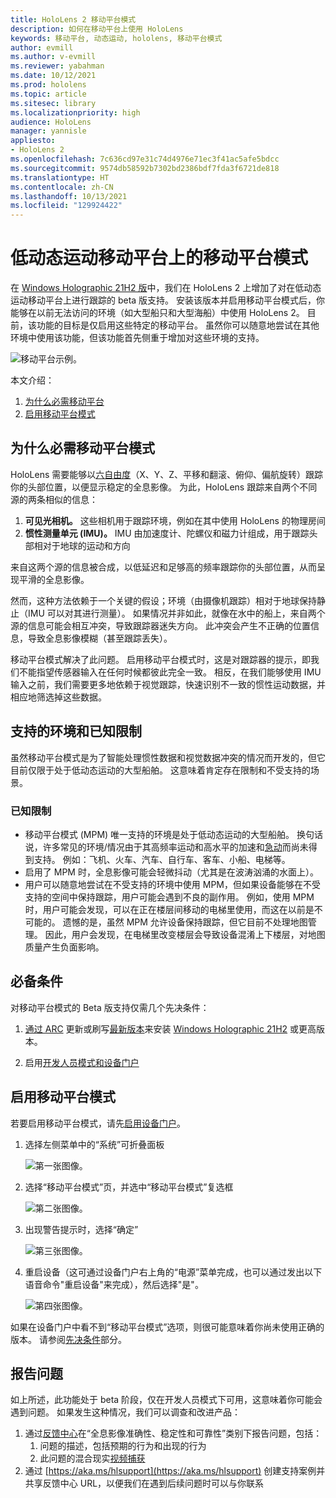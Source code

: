 ```yaml
---
title: HoloLens 2 移动平台模式
description: 如何在移动平台上使用 HoloLens
keywords: 移动平台, 动态运动, hololens, 移动平台模式
author: evmill
ms.author: v-evmill
ms.reviewer: yabahman
ms.date: 10/12/2021
ms.prod: hololens
ms.topic: article
ms.sitesec: library
ms.localizationpriority: high
audience: HoloLens
manager: yannisle
appliesto:
- HoloLens 2
ms.openlocfilehash: 7c636cd97e31c74d4976e71ec3f41ac5afe5bdcc
ms.sourcegitcommit: 9574db58592b7302bd2386bdf7fda3f6721de818
ms.translationtype: HT
ms.contentlocale: zh-CN
ms.lasthandoff: 10/13/2021
ms.locfileid: "129924422"
---
```

# <a name="moving-platform-mode-on-low-dynamic-motion-moving-platforms"></a>低动态运动移动平台上的移动平台模式

在 [Windows Holographic 21H2 版](hololens-release-notes.md#windows-holographic-version-21h2)中，我们在 HoloLens 2 上增加了对在低动态运动移动平台上进行跟踪的 beta 版支持。 安装该版本并启用移动平台模式后，你能够在以前无法访问的环境（如大型船只和大型海船）中使用 HoloLens 2。 目前，该功能的目标是仅启用这些特定的移动平台。 虽然你可以随意地尝试在其他环境中使用该功能，但该功能首先侧重于增加对这些环境的支持。

![移动平台示例。](./images/mpm-compare.gif)

本文介绍：

1. [为什么必需移动平台](#why-moving-platform-mode-is-necessary)
1. [启用移动平台模式](#enabling-moving-platform-mode)

## <a name="why-moving-platform-mode-is-necessary"></a>为什么必需移动平台模式

HoloLens 需要能够以[六自由度](https://en.wikipedia.org/wiki/Six_degrees_of_freedom)（X、Y、Z、平移和翻滚、俯仰、偏航旋转）跟踪你的头部位置，以便显示稳定的全息影像。 为此，HoloLens 跟踪来自两个不同源的两条相似的信息：

1. **可见光相机。** 这些相机用于跟踪环境，例如在其中使用 HoloLens 的物理房间
1. **惯性测量单元 (IMU)。** IMU 由加速度计、陀螺仪和磁力计组成，用于跟踪头部相对于地球的运动和方向

来自这两个源的信息被合成，以低延迟和足够高的频率跟踪你的头部位置，从而呈现平滑的全息影像。

然而，这种方法依赖于一个关键的假设；环境（由摄像机跟踪）相对于地球保持静止（IMU 可以对其进行测量）。 如果情况并非如此，就像在水中的船上，来自两个源的信息可能会相互冲突，导致跟踪器迷失方向。 此冲突会产生不正确的位置信息，导致全息影像模糊（甚至跟踪丢失）。

移动平台模式解决了此问题。 启用移动平台模式时，这是对跟踪器的提示，即我们不能指望传感器输入在任何时候都彼此完全一致。 相反，在我们能够使用 IMU 输入之前，我们需要更多地依赖于视觉跟踪，快速识别不一致的惯性运动数据，并相应地筛选掉这些数据。

## <a name="supported-environments-and-known-limitations"></a>支持的环境和已知限制

虽然移动平台模式是为了智能处理惯性数据和视觉数据冲突的情况而开发的，但它目前仅限于处于低动态运动的大型船舶。 这意味着肯定存在限制和不受支持的场景。

### <a name="known-limitations"></a>已知限制

- 移动平台模式 (MPM) 唯一支持的环境是处于低动态运动的大型船舶。 换句话说，许多常见的环境/情况由于其高频率运动和高水平的加速和[急动](https://en.wikipedia.org/wiki/Jerk_(physics))而尚未得到支持。 例如：飞机、火车、汽车、自行车、客车、小船、电梯等。
- 启用了 MPM 时，全息影像可能会轻微抖动（尤其是在波涛汹涌的水面上）。
- 用户可以随意地尝试在不受支持的环境中使用 MPM，但如果设备能够在不受支持的空间中保持跟踪，用户可能会遇到不良的副作用。 例如，使用 MPM 时，用户可能会发现，可以在正在楼层间移动的电梯里使用，而这在以前是不可能的。 遗憾的是，虽然 MPM 允许设备保持跟踪，但它目前不处理地图管理。 因此，用户会发现，在电梯里改变楼层会导致设备混淆上下楼层，对地图质量产生负面影响。

## <a name="prerequisites"></a>必备条件

对移动平台模式的 Beta 版支持仅需几个先决条件：

1. [通过 ARC](hololens-recovery.md#clean-reflash-the-device) 更新或刷写[最新版本](https://aka.ms/hololens2download)来安装 [Windows Holographic 21H2](hololens-release-notes.md#windows-holographic-version-21h2) 或更高版本。

2. 启用[开发人员模式和设备门户](/mixed-reality/develop/platform-capabilities-and-apis/using-the-windows-device-portal)

## <a name="enabling-moving-platform-mode"></a>启用移动平台模式

若要启用移动平台模式，请先[启用设备门户](/windows/mixed-reality/develop/platform-capabilities-and-apis/using-the-windows-device-portal)。

1. 选择左侧菜单中的“系统”可折叠面板

   ![第一张图像。](.\images\mpm-01.png)

2. 选择“移动平台模式”页，并选中“移动平台模式”复选框 

    ![第二张图像。](.\images\mpm-02.png)

3. 出现警告提示时，选择“确定”

   ![第三张图像。](.\images\mpm-03.png)

4. 重启设备（这可通过设备门户右上角的“电源”菜单完成，也可以通过发出以下语音命令&quot;重启设备&quot;来完成），然后选择&quot;是&quot;。

   ![第四张图像。](.\images\mpm-04.png)

如果在设备门户中看不到“移动平台模式”选项，则很可能意味着你尚未使用正确的版本。 请参阅[先决条件](#prerequisites)部分。

## <a name="reporting-issues"></a>报告问题

如上所述，此功能处于 beta 阶段，仅在开发人员模式下可用，这意味着你可能会遇到问题。 如果发生这种情况，我们可以调查和改进产品：

1. 通过[反馈中心](hololens-feedback.md)在“全息影像准确性、稳定性和可靠性”类别下报告问题，包括：
    1. 问题的描述，包括预期的行为和出现的行为
    1. 此问题的混合现实[视频捕获](holographic-photos-and-videos.md#capture-a-mixed-reality-video)
2.  通过 [https://aka.ms/hlsupport](https://aka.ms/hlsupport) 创建支持案例并共享反馈中心 URL，以便我们在遇到后续问题时可以与你联系